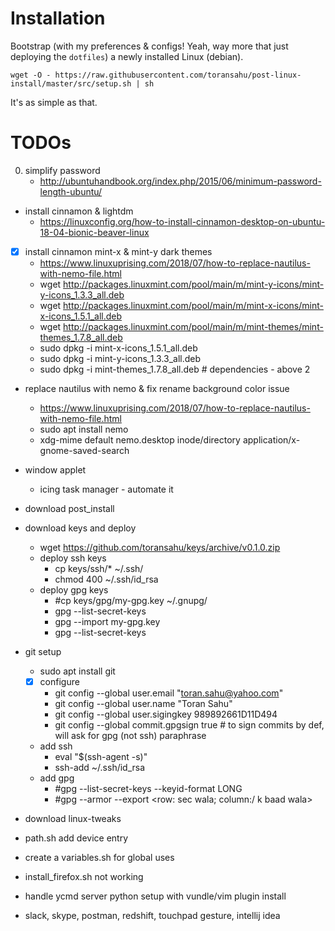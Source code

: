 # Installation

Bootstrap (with my preferences & configs! Yeah, way more that just deploying the `dotfiles`) a newly installed Linux (debian).

```
wget -O - https://raw.githubusercontent.com/toransahu/post-linux-install/master/src/setup.sh | sh
```

It's as simple as that.

# TODOs

0. simplify password
	- http://ubuntuhandbook.org/index.php/2015/06/minimum-password-length-ubuntu/
- install cinnamon & lightdm
	- https://linuxconfig.org/how-to-install-cinnamon-desktop-on-ubuntu-18-04-bionic-beaver-linux
- [x] install cinnamon mint-x & mint-y dark themes
	- https://www.linuxuprising.com/2018/07/how-to-replace-nautilus-with-nemo-file.html
	- wget http://packages.linuxmint.com/pool/main/m/mint-y-icons/mint-y-icons_1.3.3_all.deb 
	- wget http://packages.linuxmint.com/pool/main/m/mint-x-icons/mint-x-icons_1.5.1_all.deb 
	- wget http://packages.linuxmint.com/pool/main/m/mint-themes/mint-themes_1.7.8_all.deb
	- sudo dpkg -i mint-x-icons_1.5.1_all.deb
	- sudo dpkg -i mint-y-icons_1.3.3_all.deb
	- sudo dpkg -i mint-themes_1.7.8_all.deb # dependencies - above 2
- replace nautilus with nemo & fix rename background color issue
	- https://www.linuxuprising.com/2018/07/how-to-replace-nautilus-with-nemo-file.html
	- sudo apt install nemo
	- xdg-mime default nemo.desktop inode/directory application/x-gnome-saved-search
- window applet
	- icing task manager - automate it 
- download post_install
- download keys and deploy
	- wget https://github.com/toransahu/keys/archive/v0.1.0.zip
	- deploy ssh keys
		- cp keys/ssh/* ~/.ssh/
		- chmod 400 ~/.ssh/id_rsa
	- deploy gpg keys
		- #cp keys/gpg/my-gpg.key ~/.gnupg/
		- gpg --list-secret-keys
		- gpg --import my-gpg.key
		- gpg --list-secret-keys
- git setup
	- sudo apt install git
	- [x] configure
		- git config --global user.email "toran.sahu@yahoo.com"
		- git config --global user.name "Toran Sahu"
		- git config --global user.sigingkey 989892661D11D494 
		- git config --global commit.gpgsign true # to sign commits by def, will ask for gpg (not ssh) paraphrase 
	- add ssh
		- eval "$(ssh-agent -s)"
		- ssh-add ~/.ssh/id_rsa
	- add gpg
		- #gpg --list-secret-keys --keyid-format LONG
		- #gpg --armor --export <row: sec wala; column:/ k baad wala>	
- download linux-tweaks
- path.sh add device entry
- create a variables.sh for global uses
- install_firefox.sh not working
- handle ycmd server python setup with vundle/vim plugin install

- slack, skype, postman, redshift, touchpad gesture, intellij idea
